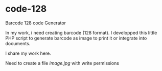 # code-128
Barcode 128 code Generator

In my work, i need creating barcode (128 format). I developped this little PHP script to generate barcode as image to print it or integrate into documents.

I share my work here.

Need to create a file *image.jpg* with write permissions

